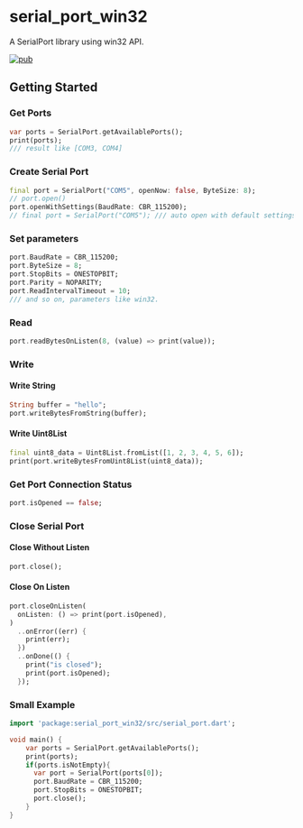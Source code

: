 # serial_port_win32

A SerialPort library using win32 API.

[![pub](https://img.shields.io/pub/v/serial_port_win32?color=blue)](https://pub.dev/packages/serial_port_win32)

## Getting Started

### Get Ports

```dart
var ports = SerialPort.getAvailablePorts();
print(ports);
/// result like [COM3, COM4]
```

### Create Serial Port

```dart
final port = SerialPort("COM5", openNow: false, ByteSize: 8);
// port.open()
port.openWithSettings(BaudRate: CBR_115200);
// final port = SerialPort("COM5"); /// auto open with default settings
```

### Set parameters

```dart
port.BaudRate = CBR_115200;
port.ByteSize = 8;
port.StopBits = ONESTOPBIT;
port.Parity = NOPARITY;
port.ReadIntervalTimeout = 10;
/// and so on, parameters like win32.
```

### Read

```dart
port.readBytesOnListen(8, (value) => print(value));
```

### Write

#### Write String

```dart
String buffer = "hello";
port.writeBytesFromString(buffer);
```

#### Write Uint8List

```dart
final uint8_data = Uint8List.fromList([1, 2, 3, 4, 5, 6]);
print(port.writeBytesFromUint8List(uint8_data));
```

### Get Port Connection Status

```dart
port.isOpened == false;
```

### Close Serial Port

#### Close Without Listen

```dart
port.close();
```

#### Close On Listen

```dart
port.closeOnListen(
  onListen: () => print(port.isOpened),
)
  ..onError((err) {
    print(err);
  })
  ..onDone(() {
    print("is closed");
    print(port.isOpened);
  });
```

### Small Example

```dart
import 'package:serial_port_win32/src/serial_port.dart';

void main() {
    var ports = SerialPort.getAvailablePorts();
    print(ports);
    if(ports.isNotEmpty){
      var port = SerialPort(ports[0]);
      port.BaudRate = CBR_115200;
      port.StopBits = ONESTOPBIT;
      port.close();
    }
}
```
